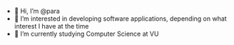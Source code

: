 - 👋 Hi, I’m @para
- 👀 I’m interested in developing software applications, depending on what interest I have at the time
- 🌱 I’m currently studying Computer Science at VU

<!---
paRa95-dev/paRa95-dev is a ✨ special ✨ repository because its `README.md` (this file) appears on your GitHub profile.
You can click the Preview link to take a look at your changes.
--->
